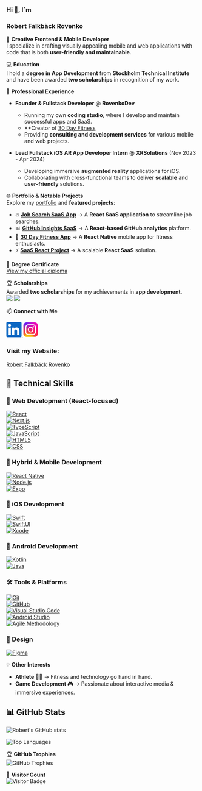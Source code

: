 ### Hi 👋, I´m

### Robert Falkbäck Rovenko

🎲 **Creative Frontend & Mobile Developer**  
I specialize in crafting visually appealing mobile and web applications with code that is both **user-friendly and maintainable**. 

💻  **Education**  
I hold a **degree in App Development** from **Stockholm Technical Institute** and have been awarded **two scholarships** in recognition of my work.  

💼 **Professional Experience**  
- **Founder & Fullstack Developer** @ **RovenkoDev**  
  - Running my own **coding studio**, where I develop and maintain successful apps and SaaS.  
  - **Creator of [30 Day Fitness](https://play.google.com/store/apps/details?id=com.rovenkodev.FitnessGuru&hl=en-US&ah=sXbTflmEf7tlR1i64y0cc5ZwCm8)
  - Providing **consulting and development services** for various mobile and web projects.  

- **Lead Fullstack iOS AR App Developer Intern** @ **XRSolutions** (Nov 2023 - Apr 2024)  
  - Developing immersive **augmented reality** applications for iOS.  
  - Collaborating with cross-functional teams to deliver **scalable** and **user-friendly** solutions.  

🌐 **Portfolio & Notable Projects**  
Explore my [portfolio](https://www.robertrovenko.com/) and **featured projects**:  

- 🔥 **[Job Search SaaS App](https://job-board-sweden.vercel.app/)** → A **React SaaS application** to streamline job searches.  
- 📊 **[GitHub Insights SaaS](https://github-analytics-app.vercel.app/)** → A **React-based GitHub analytics** platform.  
- 📱 **[30 Day Fitness App](https://play.google.com/store/apps/details?id=com.rovenkodev.FitnessGuru&hl=en-US&ah=sXbTflmEf7tlR1i64y0cc5ZwCm8)** → A **React Native** mobile app for fitness enthusiasts.  
- ⚡ **[SaaS React Project](https://robertrovenko.github.io/)** → A scalable **React SaaS** solution.  

📜 **Degree Certificate**  
[View my official diploma](https://true.sti.se/examensbevis-robert-falkback-186881-1593/?ref=direct-copy&guid=24B05BC7-5123-3945-4018-CE2562A6001C)  

🏆 **Scholarships**  
Awarded **two scholarships** for my achievements in **app development**.  
<img src="https://github.com/user-attachments/assets/a3dd5342-a06c-47b9-a874-cbd599d7b9cb" width="600">
<img src="https://github.com/user-attachments/assets/3e621ae7-4826-40ba-bcd4-02d899a43478" width="600">

📫 **Connect with Me**  

<a href="https://www.linkedin.com/in/robert-falkb%C3%A4ck/">
  <img src="https://github.com/RobertRovenko/RobertRovenko/blob/main/linkedin.png" width="40" height="40">
</a>

<a href="https://www.instagram.com/robertfalkback/">
  <img src="https://github.com/RobertRovenko/RobertRovenko/blob/main/instagram.png" width="40" height="40">
</a>

### Visit my Website:

[Robert Falkbäck Rovenko](https://www.robertrovenko.com/)

## 💼 Technical Skills  

### 🚀 Web Development (**React-focused**)  
[![React](https://img.shields.io/badge/React-61DAFB?style=flat&logo=react&logoColor=black)](https://react.dev/)  
[![Next.js](https://img.shields.io/badge/Next.js-000000?style=flat&logo=nextdotjs&logoColor=white)](https://nextjs.org/)  
[![TypeScript](https://img.shields.io/badge/TypeScript-3178C6?style=flat&logo=typescript&logoColor=white)](https://www.typescriptlang.org/)  
[![JavaScript](https://img.shields.io/badge/JavaScript-F7DF1E?style=flat&logo=javascript&logoColor=black)](https://developer.mozilla.org/en-US/docs/Web/JavaScript)  
[![HTML5](https://img.shields.io/badge/HTML5-E34F26?style=flat&logo=html5&logoColor=white)](https://developer.mozilla.org/en-US/docs/Web/Guide/HTML/HTML5)  
[![CSS](https://img.shields.io/badge/CSS-1572B6?style=flat&logo=css3&logoColor=white)](https://developer.mozilla.org/en-US/docs/Web/CSS)  

### 📱 Hybrid & Mobile Development  
[![React Native](https://img.shields.io/badge/React_Native-61DAFB?style=flat&logo=react&logoColor=white)](https://reactnative.dev/)  
[![Node.js](https://img.shields.io/badge/Node.js-339933?style=flat&logo=node.js&logoColor=white)](https://nodejs.org/)  
[![Expo](https://img.shields.io/badge/Expo-000020?style=flat)](https://docs.expo.dev/)  

### 🍏 iOS Development  
[![Swift](https://img.shields.io/badge/Swift-FA7343?style=flat&logo=swift&logoColor=white)](https://developer.apple.com/swift/)  
[![SwiftUI](https://img.shields.io/badge/SwiftUI-0095D5?style=flat&logo=swift&logoColor=white)](https://developer.apple.com/xcode/swiftui/)  
[![Xcode](https://img.shields.io/badge/Xcode-147EFB?style=flat&logo=xcode&logoColor=white)](https://developer.apple.com/xcode/)  

### 🤖 Android Development  
[![Kotlin](https://img.shields.io/badge/Kotlin-0095D5?style=flat&logo=kotlin&logoColor=white)](https://kotlinlang.org/)  
[![Java](https://img.shields.io/badge/Java-007396?style=flat&logo=java&logoColor=white)](https://www.java.com/)  

### 🛠️ Tools & Platforms  
[![Git](https://img.shields.io/badge/Git-F05032?style=flat&logo=git&logoColor=white)](https://git-scm.com/)  
[![GitHub](https://img.shields.io/badge/GitHub-181717?style=flat&logo=github&logoColor=white)](https://github.com/)  
[![Visual Studio Code](https://img.shields.io/badge/VS_Code-007ACC?style=flat&logo=visual-studio-code&logoColor=white)](https://code.visualstudio.com/)  
[![Android Studio](https://img.shields.io/badge/Android_Studio-3DDC84?style=flat&logo=android-studio&logoColor=white)](https://developer.android.com/studio)  
[![Agile Methodology](https://img.shields.io/badge/Agile_Methodology-0095D5?style=flat)](https://en.wikipedia.org/wiki/Agile_software_development)  

### 🎨 Design  
[![Figma](https://img.shields.io/badge/Figma-F24E1E?style=flat&logo=figma&logoColor=white)](https://figma.com/)  

💡 **Other Interests**  
- **Athlete** 🏋️‍♂️ → Fitness and technology go hand in hand.  
- **Game Development 🎮** → Passionate about interactive media & immersive experiences.  

## 📊 GitHub Stats  

![Robert's GitHub stats](https://github-readme-stats.vercel.app/api?username=RobertRovenko&show_icons=true&theme=tokyonight&count_private=true)  

![Top Languages](https://github-readme-stats.vercel.app/api/top-langs/?username=RobertRovenko&layout=compact&theme=tokyonight)  

🏆 **GitHub Trophies**  
![GitHub Trophies](https://github-profile-trophy.vercel.app/?username=RobertRovenko&theme=onedark&no-frame=true&margin-w=10)  

👀 **Visitor Count**  
![Visitor Badge](https://visitor-badge.laobi.icu/badge?page_id=RobertRovenko)  


<!--
**RobertRovenko/RobertRovenko** is a ✨ _special_ ✨ repository because its `README.md` (this file) appears on your GitHub profile.
![linkedin](https://github.com/RobertRovenko/RobertRovenko/assets/32544623/faa95a5d-c003-4ce7-90b5-4367e5500c59)

Here are some ideas to get you started:

- 🔭 I’m currently working on ...
- 🌱 I’m currently learning ...
- 👯 I’m looking to collaborate on ...
- 🤔 I’m looking for help with ...
- 💬 Ask me about ...
- 📫 How to reach me: ...
- 😄 Pronouns: ...
- ⚡ Fun fact: ...
-->
